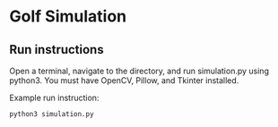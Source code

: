 # Golf Simulation

## Run instructions

Open a terminal, navigate to the directory, and run simulation.py using python3.
You must have OpenCV, Pillow, and Tkinter installed.

Example run instruction:

```python3 simulation.py```